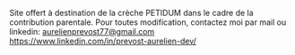 Site offert à destination de la crèche PETIDUM dans le cadre de la contribution parentale.
Pour toutes modification, contactez moi par mail ou linkedin:
aurelienprevost77@gmail.com
https://www.linkedin.com/in/prevost-aurelien-dev/
